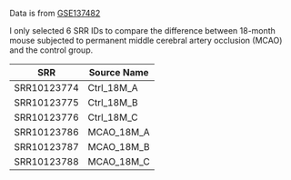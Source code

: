 Data is from [GSE137482](https://www.ncbi.nlm.nih.gov/geo/query/acc.cgi?acc=GSE137482)  

I only selected 6 SRR IDs to compare the difference between 18-month mouse subjected to permanent middle cerebral artery occlusion (MCAO) and the control group.

| SRR         | Source Name |
| ------------- | ------------- |
| SRR10123774 | Ctrl_18M_A |
| SRR10123775 | Ctrl_18M_B |
| SRR10123776 | Ctrl_18M_C |
| SRR10123786 | MCAO_18M_A |
| SRR10123787 | MCAO_18M_B |
| SRR10123788 | MCAO_18M_C |